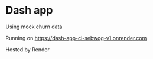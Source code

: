 # Dash app
Using mock churn data

Running on https://dash-app-ci-sebwog-v1.onrender.com

Hosted by Render
